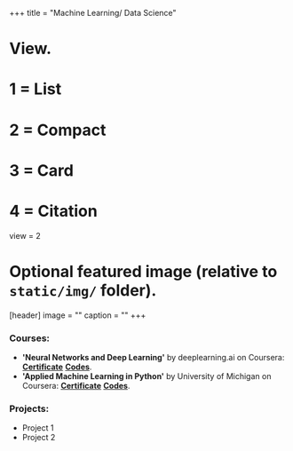 +++
title = "Machine Learning/ Data Science"

# View.
#   1 = List
#   2 = Compact
#   3 = Card
#   4 = Citation
view = 2

# Optional featured image (relative to `static/img/` folder).
[header]
image = ""
caption = ""
+++

### Courses:

* **'Neural Networks and Deep Learning'** by deeplearning.ai on Coursera: [**Certificate**](https://www.coursera.org/account/accomplishments/certificate/9KEXVC9NF4M9)
 [**Codes**](https://github.com/jugalm/Neural-Networks-and-Deep-Learning-by-deeplearning.ai).
* **'Applied Machine Learning in Python'** by University of Michigan on Coursera: [**Certificate**](https://www.coursera.org/account/accomplishments/certificate/ZJKGQGPS93RW)
  [**Codes**](https://github.com/jugalm/Applied-Machine-Learning-in-Python-University-of-Michigan).


### Projects:

* Project 1
* Project 2
